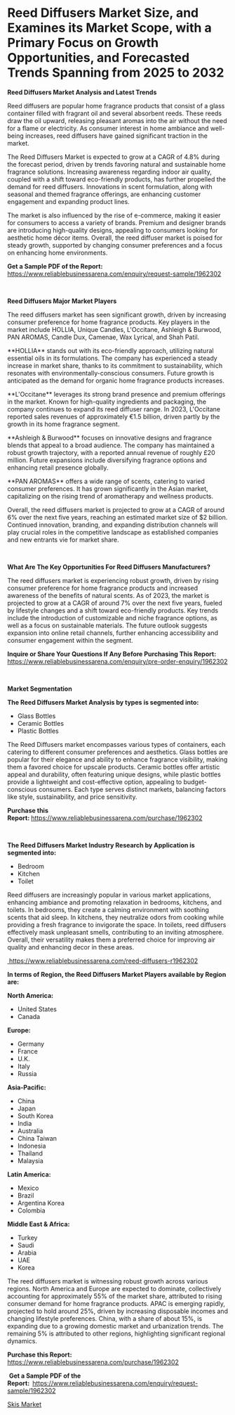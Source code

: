 <p><h1>Reed Diffusers Market Size, and Examines its Market Scope, with a Primary Focus on Growth Opportunities, and Forecasted Trends Spanning from 2025 to 2032</h1></p><p><strong>Reed Diffusers Market Analysis and Latest Trends</strong></p>
<p><p>Reed diffusers are popular home fragrance products that consist of a glass container filled with fragrant oil and several absorbent reeds. These reeds draw the oil upward, releasing pleasant aromas into the air without the need for a flame or electricity. As consumer interest in home ambiance and well-being increases, reed diffusers have gained significant traction in the market.</p><p>The Reed Diffusers Market is expected to grow at a CAGR of 4.8% during the forecast period, driven by trends favoring natural and sustainable home fragrance solutions. Increasing awareness regarding indoor air quality, coupled with a shift toward eco-friendly products, has further propelled the demand for reed diffusers. Innovations in scent formulation, along with seasonal and themed fragrance offerings, are enhancing customer engagement and expanding product lines.</p><p>The market is also influenced by the rise of e-commerce, making it easier for consumers to access a variety of brands. Premium and designer brands are introducing high-quality designs, appealing to consumers looking for aesthetic home décor items. Overall, the reed diffuser market is poised for steady growth, supported by changing consumer preferences and a focus on enhancing home environments.</p></p>
<p><strong>Get a Sample PDF of the Report:&nbsp;</strong> <a href="https://www.reliablebusinessarena.com/enquiry/request-sample/1962302?utm_campaign=2630&utm_medium=2&utm_source=Github&utm_content=ia&utm_term=05042025&utm_id=reed-diffusers">https://www.reliablebusinessarena.com/enquiry/request-sample/1962302</a></p>
<p>&nbsp;</p>
<p><strong>Reed Diffusers Major Market Players</strong></p>
<p><p>The reed diffusers market has seen significant growth, driven by increasing consumer preference for home fragrance products. Key players in the market include HOLLIA, Unique Candles, L'Occitane, Ashleigh & Burwood, PAN AROMAS, Candle Dux, Camenae, Wax Lyrical, and Shah Patil.</p><p>**HOLLIA** stands out with its eco-friendly approach, utilizing natural essential oils in its formulations. The company has experienced a steady increase in market share, thanks to its commitment to sustainability, which resonates with environmentally-conscious consumers. Future growth is anticipated as the demand for organic home fragrance products increases.</p><p>**L'Occitane** leverages its strong brand presence and premium offerings in the market. Known for high-quality ingredients and packaging, the company continues to expand its reed diffuser range. In 2023, L'Occitane reported sales revenues of approximately €1.5 billion, driven partly by the growth in its home fragrance segment.</p><p>**Ashleigh & Burwood** focuses on innovative designs and fragrance blends that appeal to a broad audience. The company has maintained a robust growth trajectory, with a reported annual revenue of roughly £20 million. Future expansions include diversifying fragrance options and enhancing retail presence globally.</p><p>**PAN AROMAS** offers a wide range of scents, catering to varied consumer preferences. It has grown significantly in the Asian market, capitalizing on the rising trend of aromatherapy and wellness products. </p><p>Overall, the reed diffusers market is projected to grow at a CAGR of around 6% over the next five years, reaching an estimated market size of $2 billion. Continued innovation, branding, and expanding distribution channels will play crucial roles in the competitive landscape as established companies and new entrants vie for market share.</p></p>
<p>&nbsp;</p>
<p><strong>What Are The Key Opportunities For Reed Diffusers Manufacturers?</strong></p>
<p><p>The reed diffusers market is experiencing robust growth, driven by rising consumer preference for home fragrance products and increased awareness of the benefits of natural scents. As of 2023, the market is projected to grow at a CAGR of around 7% over the next five years, fueled by lifestyle changes and a shift toward eco-friendly products. Key trends include the introduction of customizable and niche fragrance options, as well as a focus on sustainable materials. The future outlook suggests expansion into online retail channels, further enhancing accessibility and consumer engagement within the segment.</p></p>
<p><strong>Inquire or Share Your Questions If Any Before Purchasing This Report:</strong> <a href="https://www.reliablebusinessarena.com/enquiry/pre-order-enquiry/1962302?utm_campaign=2630&utm_medium=2&utm_source=Github&utm_content=ia&utm_term=05042025&utm_id=reed-diffusers">https://www.reliablebusinessarena.com/enquiry/pre-order-enquiry/1962302</a></p>
<p>&nbsp;</p>
<p><strong>Market Segmentation</strong></p>
<p><strong>The Reed Diffusers Market Analysis by types is segmented into:</strong></p>
<p><ul><li>Glass Bottles</li><li>Ceramic Bottles</li><li>Plastic Bottles</li></ul></p>
<p><p>The Reed Diffusers market encompasses various types of containers, each catering to different consumer preferences and aesthetics. Glass bottles are popular for their elegance and ability to enhance fragrance visibility, making them a favored choice for upscale products. Ceramic bottles offer artistic appeal and durability, often featuring unique designs, while plastic bottles provide a lightweight and cost-effective option, appealing to budget-conscious consumers. Each type serves distinct markets, balancing factors like style, sustainability, and price sensitivity.</p></p>
<p><strong>Purchase this Report:&nbsp;</strong><a href="https://www.reliablebusinessarena.com/purchase/1962302?utm_campaign=2630&utm_medium=2&utm_source=Github&utm_content=ia&utm_term=05042025&utm_id=reed-diffusers">https://www.reliablebusinessarena.com/purchase/1962302</a></p>
<p>&nbsp;</p>
<p><strong>The Reed Diffusers Market Industry Research by Application is segmented into:</strong></p>
<p><ul><li>Bedroom</li><li>Kitchen</li><li>Toilet</li></ul></p>
<p><p>Reed diffusers are increasingly popular in various market applications, enhancing ambiance and promoting relaxation in bedrooms, kitchens, and toilets. In bedrooms, they create a calming environment with soothing scents that aid sleep. In kitchens, they neutralize odors from cooking while providing a fresh fragrance to invigorate the space. In toilets, reed diffusers effectively mask unpleasant smells, contributing to an inviting atmosphere. Overall, their versatility makes them a preferred choice for improving air quality and enhancing decor in these areas.</p></p>
<p><a href="https://www.reliablebusinessarena.com/reed-diffusers-r1962302?utm_campaign=2630&utm_medium=2&utm_source=Github&utm_content=ia&utm_term=05042025&utm_id=reed-diffusers">&nbsp;https://www.reliablebusinessarena.com/reed-diffusers-r1962302</a></p>
<p><strong>In terms of Region, the Reed Diffusers Market Players available by Region are:</strong></p>
<p>
    <p> <strong> North America: </strong>
        <ul>
            <li>United States</li>
            <li>Canada</li>
        </ul>
        </p> 
    <p> <strong> Europe: </strong>
        <ul>
            <li>Germany</li>
            <li>France</li>
            <li>U.K.</li>
            <li>Italy</li>
            <li>Russia</li>
        </ul>
        </p> 
    <p> <strong> Asia-Pacific: </strong>
        <ul>
            <li>China</li>
            <li>Japan</li>
            <li>South Korea</li>
            <li>India</li>
            <li>Australia</li>
            <li>China Taiwan</li>
            <li>Indonesia</li>
            <li>Thailand</li>
            <li>Malaysia</li>
        </ul>
        </p> 
    <p> <strong> Latin America: </strong>
        <ul>
            <li>Mexico</li>
            <li>Brazil</li>
            <li>Argentina Korea</li>
            <li>Colombia</li>
        </ul>
        </p> 
    <p> <strong> Middle East & Africa: </strong>
        <ul>
            <li>Turkey</li>
            <li>Saudi</li>
            <li>Arabia</li>
            <li>UAE</li>
            <li>Korea</li>
        </ul>
    </p>
    </p>
<p><p>The reed diffusers market is witnessing robust growth across various regions. North America and Europe are expected to dominate, collectively accounting for approximately 55% of the market share, attributed to rising consumer demand for home fragrance products. APAC is emerging rapidly, projected to hold around 25%, driven by increasing disposable incomes and changing lifestyle preferences. China, with a share of about 15%, is expanding due to a growing domestic market and urbanization trends. The remaining 5% is attributed to other regions, highlighting significant regional dynamics.</p></p>
<p><strong>Purchase this Report: </strong><a href="https://www.reliablebusinessarena.com/purchase/1962302?utm_campaign=2630&utm_medium=2&utm_source=Github&utm_content=ia&utm_term=05042025&utm_id=reed-diffusers">https://www.reliablebusinessarena.com/purchase/1962302</a></p>
<p>&nbsp;<strong>Get a Sample PDF of the Report:&nbsp;&nbsp;</strong><a href="https://www.reliablebusinessarena.com/enquiry/request-sample/1962302?utm_campaign=2630&utm_medium=2&utm_source=Github&utm_content=ia&utm_term=05042025&utm_id=reed-diffusers">https://www.reliablebusinessarena.com/enquiry/request-sample/1962302</a></p>
<p><strong></strong></p>
<p><p><a href="https://github.com/semiensamuel72378/Market-Research-Report-List-1/blob/main/skis-market.md?utm_campaign=2630&utm_medium=2&utm_source=Github&utm_content=ia&utm_term=05042025&utm_id=reed-diffusers">Skis Market</a></p></p>